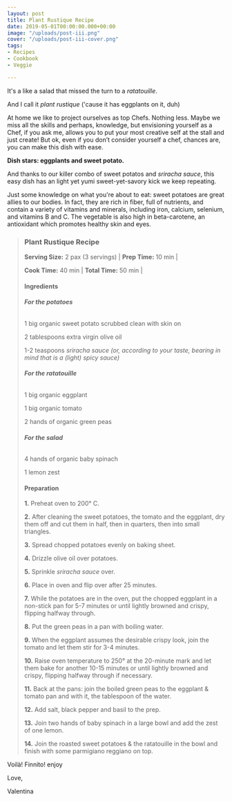 ```yaml
---
layout: post
title: Plant Rustique Recipe
date: 2019-05-01T00:00:00.000+00:00
image: "/uploads/post-iii.png"
cover: "/uploads/post-iii-cover.png"
tags:
- Recipes
- Cookbook
- Veggie

---
```

It's a like a salad that missed the turn to a _ratatouille_.

And I call it _plant rustique_ ('cause it has eggplants on it, duh)

At home we like to project ourselves as top Chefs. Nothing less. Maybe we miss all the skills and perhaps, knowledge, but envisioning yourself as a Chef, if you ask me, allows you to put your most creative self at the stall and just create! But ok, even if you don’t consider yourself a chef, chances are, you can make this dish with ease. 

**Dish stars: eggplants and sweet potato.** 

And thanks to our killer combo of sweet potatos and _sriracha sauce_, this easy dish has an light yet yumi sweet-yet-savory kick we keep repeating.

Just some knowledge on what you're about to eat: sweet potatoes are great allies to our bodies. In fact, they are rich in fiber, full of nutrients, and contain a variety of vitamins and minerals, including iron, calcium, selenium, and vitamins B and C. The vegetable is also high in beta-carotene, an antioxidant which promotes healthy skin and eyes. 

> ### **Plant Rustique Recipe**
>
> **Serving Size:** 2 pax (3 servings) | **Prep Time:** 10 min |
>
> **Cook Time:** 40 min | **Total Time:** 50 min |
>
> #### **Ingredients**
>
> ###### **For the potatoes**
>
> 1 big organic sweet potato scrubbed clean with skin on
>
> 2 tablespoons extra virgin olive oil
>
> 1-2 teaspoons _sriracha sauce (or, according to your taste, bearing in mind that is a (light) spicy sauce)_
>
> ###### **For the ratatouille**
>
> 1 big organic eggplant
>
> 1 big organic tomato
>
> 2 hands of organic green peas
>
> ###### **For the salad**
>
> 4 hands of organic baby spinach
>
> 1 lemon zest
>
> #### **Preparation**
>
> **1.** Preheat oven to 200° C.
>
> **2.** After cleaning the sweet potatoes, the tomato and the eggplant, dry them off and cut them in half, then in quarters, then into small triangles.
>
> **3.** Spread chopped potatoes evenly on baking sheet.
>
> **4.** Drizzle olive oil over potatoes.
>
> **5.** Sprinkle _sriracha_ _sauce_ over.
>
> **6.** Place in oven and flip over after 25 minutes.
>
> **7.** While the potatoes are in the oven, put the chopped eggplant in a non-stick pan for 5-7 minutes or until lightly browned and crispy, flipping halfway through.
>
> **8.** Put the green peas in a pan with boiling water.
>
> **9.** When the eggplant assumes the desirable crispy look, join the tomato and let them stir for 3-4 minutes.
>
> **10.** Raise oven temperature to 250° at the 20-minute mark and let them bake for another 10-15 minutes or until lightly browned and crispy, flipping halfway through if necessary.
>
> **11.** Back at the pans: join the boiled green peas to the eggplant & tomato pan and with it, the tablespoon of the water.
>
> **12.** Add salt, black pepper and basil to the prep.
>
> **13.** Join two hands of baby spinach in a large bowl and add the zest of one lemon.
>
> **14.** Join the roasted sweet potatoes & the ratatouille in the bowl and finish with some parmigiano reggiano on top.

Voilà! Finnito! enjoy

Love,

Valentina